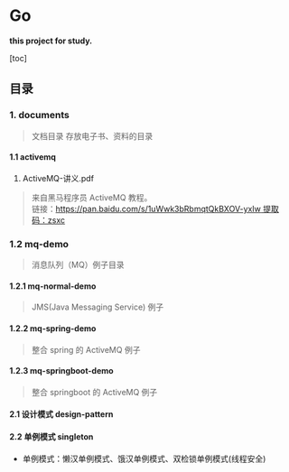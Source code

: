 # Go 

**this project for study.**

[toc]

## 目录

### 1. documents

> 文档目录
> 存放电子书、资料的目录

#### 1.1 activemq 

1. ActiveMQ-讲义.pdf
> 来自黑马程序员 ActiveMQ 教程。 <br>
> 链接：[https://pan.baidu.com/s/1uWwk3bRbmqtQkBXOV-yxIw 提取码：zsxc](https://pan.baidu.com/s/1uWwk3bRbmqtQkBXOV-yxIw)

### 1.2 mq-demo 

> 消息队列（MQ）例子目录

#### 1.2.1 mq-normal-demo

> JMS(Java Messaging Service) 例子

#### 1.2.2 mq-spring-demo 

> 整合 spring 的 ActiveMQ 例子

#### 1.2.3 mq-springboot-demo

> 整合 springboot 的 ActiveMQ 例子

#### 2.1 设计模式 design-pattern

#### 2.2 单例模式 singleton

- 单例模式：懒汉单例模式、饿汉单例模式、双检锁单例模式(线程安全)



